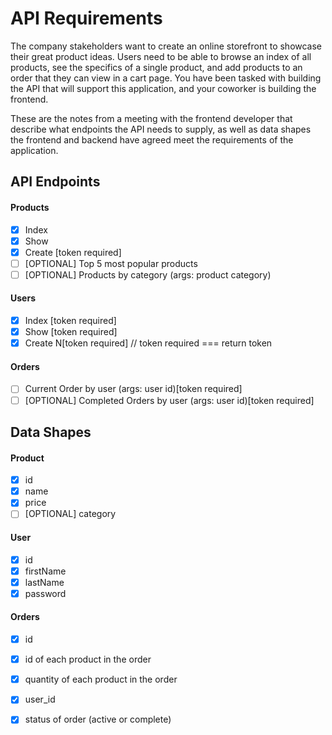 # API Requirements
The company stakeholders want to create an online storefront to showcase their great product ideas. Users need to be able to browse an index of all products, see the specifics of a single product, and add products to an order that they can view in a cart page. You have been tasked with building the API that will support this application, and your coworker is building the frontend.

These are the notes from a meeting with the frontend developer that describe what endpoints the API needs to supply, as well as data shapes the frontend and backend have agreed meet the requirements of the application. 

## API Endpoints
#### Products
- [x] Index 
- [x] Show
- [x] Create [token required]
- [ ] [OPTIONAL] Top 5 most popular products 
- [ ] [OPTIONAL] Products by category (args: product category)

#### Users
- [x] Index [token required]
- [x] Show [token required]
- [x] Create N[token required] // token required === return token

#### Orders
- [ ] Current Order by user (args: user id)[token required]
- [ ] [OPTIONAL] Completed Orders by user (args: user id)[token required]

## Data Shapes
#### Product
- [x] id
- [x] name
- [x] price
- [ ] [OPTIONAL] category

#### User
- [x] id
- [x] firstName
- [x] lastName
- [x] password

#### Orders
- [x] id
- [x] id of each product in the order
- [x] quantity of each product in the order
- [x] user_id
- [x] status of order (active or complete)

